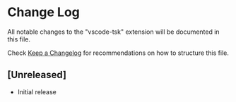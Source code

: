 # Change Log
All notable changes to the "vscode-tsk" extension will be documented in this file.

Check [Keep a Changelog](http://keepachangelog.com/) for recommendations on how to structure this file.

## [Unreleased]
- Initial release